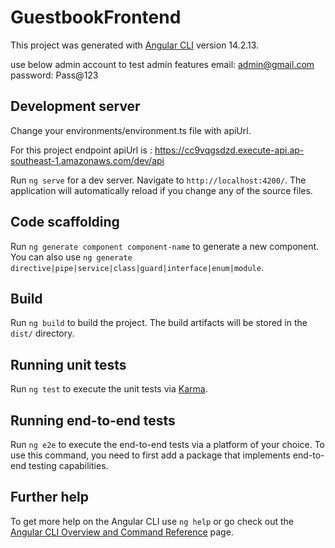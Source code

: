 # GuestbookFrontend

This project was generated with [Angular CLI](https://github.com/angular/angular-cli) version 14.2.13.

use below admin account to test admin features
email: admin@gmail.com
password: Pass@123

## Development server

Change your environments/environment.ts file with apiUrl.

For this project endpoint apiUrl is : https://cc9vqgsdzd.execute-api.ap-southeast-1.amazonaws.com/dev/api

Run `ng serve` for a dev server. Navigate to `http://localhost:4200/`. The application will automatically reload if you change any of the source files.

## Code scaffolding

Run `ng generate component component-name` to generate a new component. You can also use `ng generate directive|pipe|service|class|guard|interface|enum|module`.

## Build

Run `ng build` to build the project. The build artifacts will be stored in the `dist/` directory.

## Running unit tests

Run `ng test` to execute the unit tests via [Karma](https://karma-runner.github.io).

## Running end-to-end tests

Run `ng e2e` to execute the end-to-end tests via a platform of your choice. To use this command, you need to first add a package that implements end-to-end testing capabilities.

## Further help

To get more help on the Angular CLI use `ng help` or go check out the [Angular CLI Overview and Command Reference](https://angular.io/cli) page.
